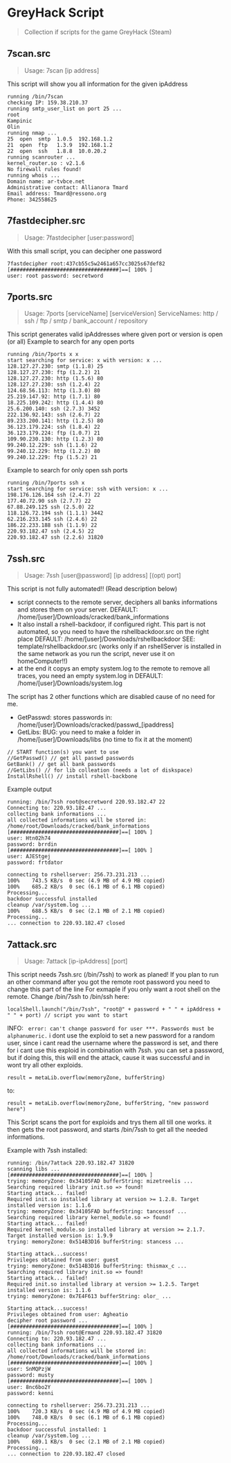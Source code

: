 # GreyHack Script
> Collection if scripts for the game GreyHack (Steam)

## 7scan.src
> Usage: 7scan [ip address]

This script will show you all information for the given ipAddress
```
running /bin/7scan
checking IP: 159.38.210.37
running smtp_user_list on port 25 ...
root
Kampinic
Olin
running nmap ...
25  open  smtp  1.0.5  192.168.1.2  
21  open  ftp   1.3.9  192.168.1.2  
22  open  ssh   1.8.8  10.0.20.2    
running scanrouter ...
kernel_router.so : v2.1.6
No firewall rules found!
running whois ...
Domain name: ar-tvbce.net
Administrative contact: Allianora Tmard
Email address: Tmard@ressono.org
Phone: 342558625
```
## 7fastdecipher.src
> Usage: 7fastdecipher [user:password]

With this small script, you can decipher one password
```
7fastdecipher root:437cb55c5w2461a657cc3025s67def82
[###################################]==[ 100% ]
user: root password: secretword
```

## 7ports.src
> Usage: 7ports [serviceName] [serviceVersion]
> ServiceNames: http / ssh / ftp / smtp / bank_account / repository

This script generates valid ipAddresses where given port or version is open (or all)
Example to search for any open ports
```
running /bin/7ports x x
start searching for service: x with version: x ...
128.127.27.230: smtp (1.1.8) 25
128.127.27.230: ftp (1.2.2) 21
128.127.27.230: http (1.5.6) 80
128.127.27.230: ssh (1.2.4) 22
124.68.56.113: http (1.3.0) 80
25.219.147.92: http (1.7.1) 80
18.225.109.242: http (1.4.4) 80
25.6.200.140: ssh (2.7.3) 3452
222.136.92.143: ssh (2.6.7) 22
89.233.200.141: http (1.2.5) 80
36.123.179.224: ssh (1.8.4) 22
36.123.179.224: ftp (1.0.7) 21
109.90.230.130: http (1.2.3) 80
99.240.12.229: ssh (1.1.6) 22
99.240.12.229: http (1.2.2) 80
99.240.12.229: ftp (1.5.2) 21
```

Example to search for only open ssh ports
```
running /bin/7ports ssh x
start searching for service: ssh with version: x ...
198.176.126.164 ssh (2.4.7) 22
177.40.72.90 ssh (2.7.7) 22
67.88.249.125 ssh (2.5.0) 22
118.126.72.194 ssh (1.1.1) 3442
62.216.233.145 ssh (2.4.6) 22
186.22.233.188 ssh (1.1.9) 22
220.93.182.47 ssh (2.4.5) 22
220.93.182.47 ssh (2.2.6) 31820
```

## 7ssh.src
> Usage: 7ssh [user@password] [ip address] [(opt) port]

This script is not fully automated!! (Read description below)
- script connects to the remote server, deciphers all banks informations and stores them on your server. DEFAULT: /home/[user]/Downloads/cracked/bank_informations
- It also install a rshell-backdoor, if configured right. This part is not automated, so you need to have the rshellbackdoor.src on the right place DEFAULT: /home/[user]/Downloads/rshellbackdoor
SEE: template/rshellbackdoor.src (works only if an rshellServer is installed in the same network as you run the script, never use it on homeComputer!!)
- at the end it copys an empty system.log to the remote to remove all traces, you need an empty system.log in DEFAULT: /home/[user]/Downloads/system.log

The script has 2 other functions which are disabled cause of no need for me.
- GetPasswd: stores passwords in: /home/[user]/Downloads/cracked/passwd_[ipaddress]
- GetLibs: BUG: you need to make a folder in  /home/[user]/Downloads/libs (no time to fix it at the moment)
```
// START function(s) you want to use
//GetPasswd() // get all passwd passwords
GetBank() // get all bank passwords
//GetLibs() // for lib colleation (needs a lot of diskspace)
InstallRshell() // install rshell-backbone

```

Example output
```
running: /bin/7ssh root@secretword 220.93.182.47 22
Connecting to: 220.93.182.47 ...
collecting bank informations ...
all collected informations will be stored in:
/home/root/Downloads/cracked/bank_informations
[###################################]==[ 100% ]
user: Htn02h74
password: brrdin
[###################################]==[ 100% ]
user: AJEStgej
password: frtdator

connecting to rshellserver: 256.73.231.213 ...
100%	743.5 KB/s	0 sec (4.9 MB of 4.9 MB copied)
100%	685.2 KB/s	0 sec (6.1 MB of 6.1 MB copied)
Processing...
backdoor successful installed
cleanup /var/system.log ...
100%	688.5 KB/s	0 sec (2.1 MB of 2.1 MB copied)
Processing...
... connection to 220.93.182.47 closed
```

## 7attack.src
> Usage: 7attack [ip-ipAddress] [port]

This script needs 7ssh.src (/bin/7ssh) to work as planed!
If you plan to run an other command after you got the remote root password you need to change this part of the line
For exmaple if you only want a root shell on the remote. Change /bin/7ssh to /bin/ssh here:
```
localShell.launch("/bin/7ssh", "root@" + password + " " + ipAddress + " " + port) // script you want to start
```

INFO: ``` error: can't change password for user ***. Passwords must be alphanumeric.```
i dont use the exploid to set a new password for a random user, since i cant read the username where the password is set, and there for i cant use this exploid in combination with 7ssh.
you can set a password, but if doing this, this will end the attack, cause it was successful and in wont try all other exploids.

```
result = metaLib.overflow(memoryZone, bufferString)
```

to:
```
result = metaLib.overflow(memoryZone, bufferString, "new password here")
```


This Script scans the port for exploids and trys them all till one works.
it then gets the root password, and starts /bin/7ssh to get all the needed informations.

Example with 7ssh installed:
```
running: /bin/7attack 220.93.182.47 31820
scanning libs ...
[###################################]==[ 100% ]
trying: memoryZone: 0x34105FAD bufferString: mizetreelis ...
Searching required library init.so => found!
Starting attack... failed!
Required init.so installed library at version >= 1.2.8. Target installed version is: 1.1.6
trying: memoryZone: 0x34105FAD bufferString: tancessof ...
Searching required library kernel_module.so => found!
Starting attack... failed!
Required kernel_module.so installed library at version >= 2.1.7. Target installed version is: 1.9.9
trying: memoryZone: 0x514B3D16 bufferString: stancess ...

Starting attack...success!
Privileges obtained from user: guest
trying: memoryZone: 0x514B3D16 bufferString: thismax_c ...
Searching required library init.so => found!
Starting attack... failed!
Required init.so installed library at version >= 1.2.5. Target installed version is: 1.1.6
trying: memoryZone: 0x7E4F613 bufferString: olor_ ...

Starting attack...success!
Privileges obtained from user: Agheatio
decipher root password ...
[###################################]==[ 100% ]
running: /bin/7ssh root@Ermand 220.93.182.47 31820
Connecting to: 220.93.182.47 ...
collecting bank informations ...
all collected informations will be stored in:
/home/root/Downloads/cracked/bank_informations
[###################################]==[ 100% ]
user: SnMQPzjW
password: musty
[###################################]==[ 100% ]
user: 8nc6bo2Y
password: kenni

connecting to rshellserver: 256.73.231.213 ...
100%	720.3 KB/s	0 sec (4.9 MB of 4.9 MB copied)
100%	748.0 KB/s	0 sec (6.1 MB of 6.1 MB copied)
Processing...
backdoor successful installed: 1
cleanup /var/system.log ...
100%	689.1 KB/s	0 sec (2.1 MB of 2.1 MB copied)
Processing...
... connection to 220.93.182.47 closed
```
